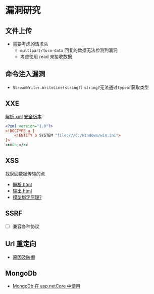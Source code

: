 # 漏洞研究

## 文件上传

- 需要考虑的请求头
  - `multipart/form-data`
    回复的数据无法检测到漏洞
  - 考虑使用 read 来接收数据

## 命令注入漏洞

- `StreamWriter.WriteLine(string?)`
  `string?`无法通过`typeof`获取类型

## XXE

[解析 xml](https://www.cnblogs.com/hnsongbiao/p/5636076.html)
[安全版本](https://blog.csdn.net/starfd/article/details/80936787)

```xml
<?xml version="1.0"?>
<!DOCTYPE a [
    <!ENTITY b SYSTEM "file:///C:/Windows/win.ini">
]>
<c>&b;</c>
```

## XSS

找返回数据传输的点

- [解析 html](https://blog.csdn.net/sD7O95O/article/details/78096537)
- [输出 html](https://www.cnblogs.com/LuoEast/p/7878770.html)
- [模型绑定原理?](https://www.cnblogs.com/selimsong/p/8484482.html)

## SSRF

- [ ] 兼容各种协议

## Url 重定向

- [原因及防御](https://www.jianshu.com/p/6ecff0722c56)

## MongoDb

- [MongoDb 在 asp.netCore 中使用](https://docs.microsoft.com/zh-cn/aspnet/core/tutorials/first-mongo-app?view=aspnetcore-3.1&tabs=visual-studio)
